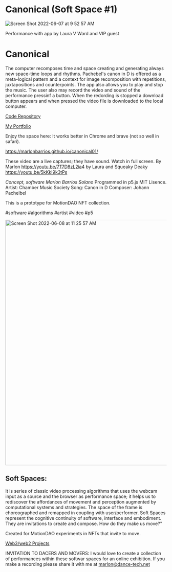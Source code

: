 # Canonical (Soft Space #1)
![Screen Shot 2022-06-07 at 9 52 57 AM](https://user-images.githubusercontent.com/90220317/172653577-22be66f2-0316-4c00-815f-b96a57509915.png)

Performance with app by Laura V Ward and VIP guest


# Canonical 
The computer recomposes time and space creating and generating always new space-time loops and rhythms. Pachebel's canon in D is offered 
as a meta-logical pattern and a context for image recomposition with repetitions, juxtapositions and counterpoints.
The app also allows you to play and stop the music. The user also may record the video and sound of the performance pressinf a button. When the redording is stopped a download button appears and when pressed the video file is downloaded to the local computer.

[Code Repository](https://github.com/marlonbarrios/canonical01/)

[My Portfolio](https://marlonbarrios.github.io/)

Enjoy the space here:
It works better in Chrome and brave (not so well in safari).

https://marlonbarrios.github.io/canonical01/

These video are a live captures; they have  sound. Watch in full screen.
By Marlon
https://youtu.be/7T7D8zL2ia4
by Laura and Squeaky Deaky
https://youtu.be/5kKkI9k3tPs

*Concept, software Marlon Barrios Solano*
Programmed in p5.js
MIT Lisence.
Artist: Chamber Music Society
Song: Canon in D
Composer: Johann Pachelbel

This is a prototype for MotionDAO NFT collection.

#software #algorithms #artist #video #p5

<img width="768" alt="Screen Shot 2022-06-08 at 11 25 57 AM" src="https://user-images.githubusercontent.com/90220317/172655809-80feee80-6f8d-4d82-b57c-34312657e26c.png">


## Soft Spaces:

It is series of classic video processing algorithms that uses the webcam input as a source and the browser as performance space; 
it helps us to rediscover the affordances of movement and perception augmented by computational systems and strategies. The space of
the frame is choreographed and remapped in coupling with user/performer. Soft Spaces represent the cognitive continuity of software, 
interface and embodiment. They are invitations to create and compose. How do they make us move?" 

Created for MotionDAO experiments in NFTs that invite to move.

[Web3/web2 Projects](https://marlonbarrios.github.io/web3-blockchain-dev// 'CODE REPOSITORY')

INVITATION TO DACERS AND MOVERS:
I would love to create a collection of performances within these softwar spaces for an online exhibition.
If you make a recording please share it with me at 
marlon@dance-tech.net
